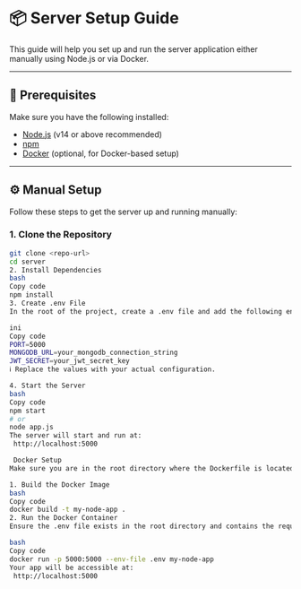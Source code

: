 
# 📦 Server Setup Guide

This guide will help you set up and run the server application either manually using Node.js or via Docker.

---

## 🧾 Prerequisites

Make sure you have the following installed:

- [Node.js](https://nodejs.org/) (v14 or above recommended)  
- [npm](https://www.npmjs.com/)  
- [Docker](https://www.docker.com/) (optional, for Docker-based setup)  

---

## ⚙️ Manual Setup

Follow these steps to get the server up and running manually:

### 1. Clone the Repository

```bash
git clone <repo-url>
cd server
2. Install Dependencies
bash
Copy code
npm install
3. Create .env File
In the root of the project, create a .env file and add the following environment variables:

ini
Copy code
PORT=5000
MONGODB_URL=your_mongodb_connection_string
JWT_SECRET=your_jwt_secret_key
ℹ️ Replace the values with your actual configuration.

4. Start the Server
bash
Copy code
npm start
# or
node app.js
The server will start and run at:
 http://localhost:5000

 Docker Setup
Make sure you are in the root directory where the Dockerfile is located.

1. Build the Docker Image
bash
Copy code
docker build -t my-node-app .
2. Run the Docker Container
Ensure the .env file exists in the root directory and contains the required environment variables (PORT, MONGODB_URL, JWT_SECRET).

bash
Copy code
docker run -p 5000:5000 --env-file .env my-node-app
Your app will be accessible at:
 http://localhost:5000